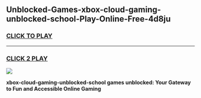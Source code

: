 
## Unblocked-Games-xbox-cloud-gaming-unblocked-school-Play-Online-Free-4d8ju
<h3>
<a href="https://premium76.site?title=xbox-cloud-gaming-unblocked-school&ref=26A">CLICK TO PLAY</a></h3>
<hr>

<h3>
<a href="https://premium76.site?title=xbox-cloud-gaming-unblocked-school&ref=26A">CLICK 2 PLAY</a>
  
</h3>

<a href="https://premium76.site?title=xbox-cloud-gaming-unblocked-school&ref=26A"><img src="https://clearcache.store/games.png"></a>


**xbox-cloud-gaming-unblocked-school games unblocked: Your Gateway to Fun and Accessible Online Gaming**
